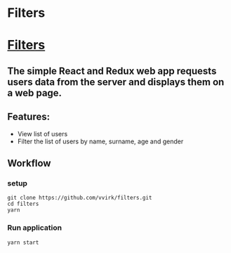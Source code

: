 # Filters
# [Filters](https://vvirk.github.io/filters/)

## The simple React and Redux web app requests users data from the server and displays them on a web page.

## Features:

 - View list of users
 - Filter the list of users by name, surname, age and gender

## Workflow

### setup
```
git clone https://github.com/vvirk/filters.git
cd filters
yarn
```

### Run application
```
yarn start
